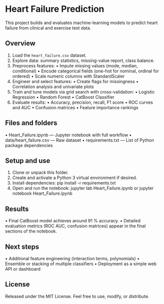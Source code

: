 # Heart Failure Prediction

This project builds and evaluates machine-learning models to predict heart failure from clinical and exercise test data.

## Overview

1. Load the `heart_failure.csv` dataset.
2. Explore data: summary statistics, missing-value report, class balance.
3. Preprocess features:
   • Impute missing values (mode, median, conditional)
   • Encode categorical fields (one-hot for nominal, ordinal for ordered)
   • Scale numeric columns with StandardScaler
4. Engineer and select features:
   • Create flags for missingness
   • Correlation analysis and univariate plots
5. Train and tune models via grid search with cross-validation:
   • Logistic Regression
   • Random Forest
   • CatBoost Classifier
6. Evaluate results:
   • Accuracy, precision, recall, F1 score
   • ROC curves and AUC
   • Confusion matrices
   • Feature importance rankings

## Files and folders

• Heart\_Failure.ipynb    — Jupyter notebook with full workflow
• data/heart\_failure.csv — Raw dataset
• requirements.txt       — List of Python package dependencies

## Setup and use

1. Clone or unpack this folder.
2. Create and activate a Python 3 virtual environment if desired.
3. Install dependencies:
   pip install -r requirements.txt
4. Open and run the notebook:
   jupyter lab Heart\_Failure.ipynb
   or
   jupyter notebook Heart\_Failure.ipynb

## Results

• Final CatBoost model achieves around 91 % accuracy.
• Detailed evaluation metrics (ROC AUC, confusion matrices) appear in the final sections of the notebook.

## Next steps

• Additional feature engineering (interaction terms, polynomials)
• Ensemble or stacking of multiple classifiers
• Deployment as a simple web API or dashboard

## License

Released under the MIT License. Feel free to use, modify, or distribute.
